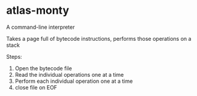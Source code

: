 # atlas-monty

A command-line interpreter

Takes a page full of bytecode instructions, performs those operations on a stack

Steps: 
1. Open the bytecode file
2. Read the individual operations one at a time
3. Perform each individual operation one at a time
4. close file on EOF
